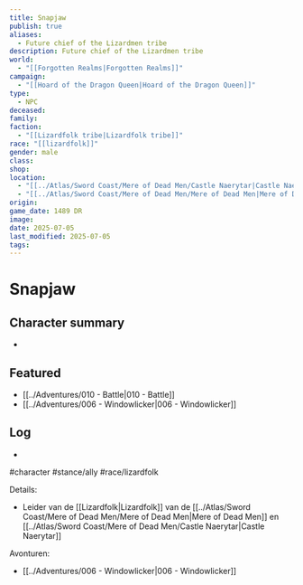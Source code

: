 ```yaml
---
title: Snapjaw
publish: true
aliases:
  - Future chief of the Lizardmen tribe
description: Future chief of the Lizardmen tribe
world:
  - "[[Forgotten Realms|Forgotten Realms]]"
campaign:
  - "[[Hoard of the Dragon Queen|Hoard of the Dragon Queen]]"
type:
  - NPC
deceased: 
family: 
faction:
  - "[[Lizardfolk tribe|Lizardfolk tribe]]"
race: "[[lizardfolk]]"
gender: male
class: 
shop: 
location:
  - "[[../Atlas/Sword Coast/Mere of Dead Men/Castle Naerytar|Castle Naerytar]]"
  - "[[../Atlas/Sword Coast/Mere of Dead Men/Mere of Dead Men|Mere of Dead Men]]"
origin: 
game_date: 1489 DR
image: 
date: 2025-07-05
last_modified: 2025-07-05
tags: 
---
```

# Snapjaw

## Character summary
* 

## Featured
- [[../Adventures/010 - Battle|010 - Battle]]
- [[../Adventures/006 - Windowlicker|006 - Windowlicker]]


## Log
* 
#character #stance/ally #race/lizardfolk 

Details:
- Leider van de [[Lizardfolk|Lizardfolk]] van de [[../Atlas/Sword Coast/Mere of Dead Men/Mere of Dead Men|Mere of Dead Men]] en [[../Atlas/Sword Coast/Mere of Dead Men/Castle Naerytar|Castle Naerytar]]

Avonturen:
- [[../Adventures/006 - Windowlicker|006 - Windowlicker]]